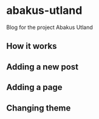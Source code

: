 # abakus-utland
Blog for the project Abakus Utland

## How it works

## Adding a new post

## Adding a page

## Changing theme
